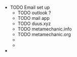 - TODO Email set up
	- TODO outlook ?
	- TODO mail app
	- TODO duus.xyz
	- TODO metamechanic.info
	- TODO metamechanic.org
	-
	-
-